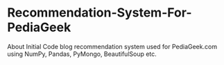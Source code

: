 # Recommendation-System-For-PediaGeek
About Initial Code blog recommendation system used for PediaGeek.com using NumPy, Pandas, PyMongo, BeautifulSoup etc.
